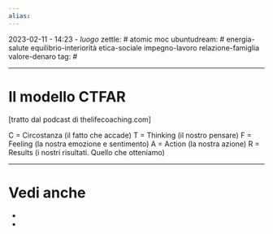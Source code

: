 ```yaml
---
alias: 
---
```

2023-02-11 - 14:23 - *luogo*
zettle: # atomic moc
ubuntudream: # energia-salute equilibrio-interiorità etica-sociale impegno-lavoro relazione-famiglia valore-denaro 
tag: #

---
# Il modello CTFAR

[tratto dal podcast di thelifecoaching.com]

C = Circostanza (il fatto che accade)
T = Thinking (il nostro pensare)
F = Feeling (la nostra emozione e sentimento)
A = Action (la nostra azione)
R = Results (i nostri risultati. Quello che otteniamo)



---
# Vedi anche
- 
- 
